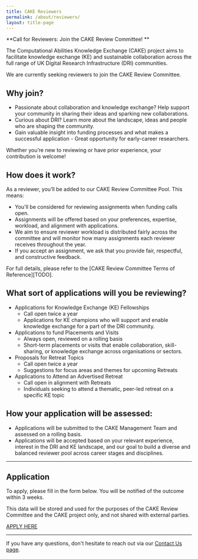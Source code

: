 ```yaml
---
title: CAKE Reviewers
permalink: /about/reviewers/
layout: title-page
---
```


**Call for Reviewers: Join the CAKE Review Committee! **

The Computational Abilities Knowledge Exchange (CAKE) project aims to facilitate knowledge exchange (KE) and sustainable collaboration across the full range of UK Digital Research Infrastructure (DRI) communities. 

We are currently seeking reviewers to join the CAKE Review Committee. 

## Why join? 

- Passionate about collaboration and knowledge exchange? Help support your community in sharing their ideas and sparking new collaborations.
- Curious about DRI? Learn more about the landscape, ideas and people who are shaping the community. 
- Gain valuable insight into funding processes and what makes a successful application - Great opportunity for early-career researchers. 

Whether you’re new to reviewing or have prior experience, your contribution is welcome!

## How does it work? 

As a reviewer, you’ll be added to our CAKE Review Committee Pool. This means: 

- You'll be considered for reviewing assignments when funding calls open.
- Assignments will be offered based on your preferences, expertise, workload, and alignment with applications.
- We aim to ensure reviewer workload is distributed fairly across the committee and will monitor how many assignments each reviewer receives throughout the year.
- If you accept an assignment, we ask that you provide fair, respectful, and constructive feedback.

For full details, please refer to the [CAKE Review Committee Terms of Reference][TODO].

## What sort of applications will you be reviewing? 

- Applications for Knowledge Exchange (KE) Fellowships 
  -  Call open twice a year
  - Applications for KE champions who will support and enable knowledge exchange for a part of the DRI community. 
- Applications to fund Placements and Visits
  - Always open, reviewed on a rolling basis 
  - Short-term placements or visits that enable collaboration, skill-sharing, or knowledge exchange across organisations or sectors.
- Proposals for Retreat Topics
  - Call open twice a year
  - Suggestions for focus areas and themes for upcoming Retreats
- Applications to Attend an Advertised Retreat
  - Call open in alignment with Retreats
  - Individuals seeking to attend a thematic, peer-led retreat on a specific KE topic

## How your application will be assessed:

- Applications will be submitted to the CAKE Management Team and assessed on a rolling basis. 
 - Applications will be accepted based on your relevant experience, interest in the DRI and KE landscape, and our goal to build a diverse and balanced reviewer pool across career stages and disciplines.

---

## Application

To apply, please fill in the form below. You will be notified of the outcome within 3 weeks. 

This data will be stored and used for the purposes of the CAKE Review Committee and the CAKE project only, and not shared with external parties.  


[APPLY HERE](https://docs.google.com/forms/d/e/1FAIpQLSea6sG7QWnRdgVQsQir_njygqXEDEVqgLWGz1muTyt4F4kKHg/viewform?usp=header)

---

If you have any questions, don't hesitate to reach out via our [Contact Us page](/contact-us/).
